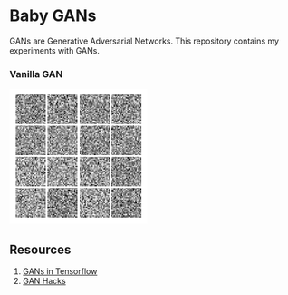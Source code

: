 # Baby GANs


GANs are Generative Adversarial Networks. This repository contains my experiments with GANs.


### Vanilla GAN


![](https://raw.githubusercontent.com/suriyadeepan/baby-gans/master/out/simple-gan/out1.gif)


## Resources


1. [GANs in Tensorflow](http://wiseodd.github.io/techblog/2016/09/17/gan-tensorflow/)
2. [GAN Hacks](https://github.com/soumith/ganhacks)
